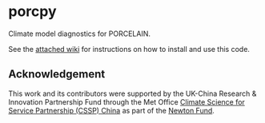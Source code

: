 # porcpy
Climate model diagnostics for PORCELAIN.

See the [attached wiki](https://github.com/ppharris/porcpy/wiki) for instructions on how to install and use this code.

## Acknowledgement
This work and its contributors were supported by the UK-China Research &
Innovation Partnership Fund through the Met
Office [Climate Science for Service Partnership (CSSP) China][1] as part of
the [Newton Fund][2].

[1]: https://www.metoffice.gov.uk/research/approach/collaboration/newton/cssp-china
[2]: https://www.newtonfund.ac.uk/
